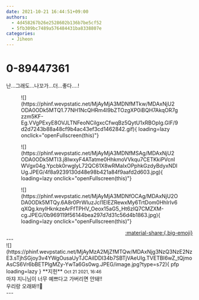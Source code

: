 ```yaml
---
date: 2021-10-21 16:44:51+09:00
authors:
  - 4d458267b26e2528602b136b7be5cf52
  - 5fb309bc7489a576484431ba8338807e
categories:
  - Jiheon
---
```


# 0-89447361

<div class="post-container" markdown="1">
<div class="content-container md-sidebar__scrollwrap" markdown="1">

난...그래도...나꼬가...더...좋다....!
<figure markdown="1">
![](https://phinf.wevpstatic.net/MjAyMjA3MDNfMTkw/MDAxNjU2ODA0ODk5MTQ1.77NH1NcQHRm4I9bZTOzgXP0iBQH7AkqOR7gzzm5KF-Eg.VVgPExyE8OVJLTNFeoNCilgxcCfwqBz5QytU1xRBOpIg.GIF/9d2d7243b88a48cf9b4ac43ef3cd1462842.gif){ loading=lazy onclick="openFullscreen(this)"}
</figure>

<figure markdown="1">
![](https://phinf.wevpstatic.net/MjAyMjA3MDNfMSAg/MDAxNjU2ODA0ODk5MTI3.j8IwxyF4ATatme0HhkmoVVkqu7CETKkiPVcnIWVgx04g.Ypcbk0rwglyL72QC61X8wRMaIxOPphkGzdyBdyxNDlUg.JPEG/4f8a9239130d48e98b421a84f9aafd2d603.jpg){ loading=lazy onclick="openFullscreen(this)"}
</figure>

<figure markdown="1">
![](https://phinf.wevpstatic.net/MjAyMjA3MDNfOCAg/MDAxNjU2ODA0ODk5MTQy.6A8r0PrWIuzJcl1EIEZRewxMy6TrtDom0HhIrIv6qXQg.knyIHknkzeArFfTPHV_Oeox15aG5_Ht6zIQ7CMZXM-cg.JPEG/0b969119f56144bea297d7d31c56d4b1863.jpg){ loading=lazy onclick="openFullscreen(this)"}
</figure>


</div>
</div>

<div style="text-align: right;" markdown="1">
<a href="https://weverse.io/fromis9/fanpost/0-89447361" style="text-align: right;">:material-share:{.big-emoji}</a>
</div>
---

<div class="comments-container md-sidebar__scrollwrap" markdown="1">
<div class="comment" markdown="1">
<div class='id-container' markdown="1">
![](https://phinf.wevpstatic.net/MjAyMzA2MjZfMTQw/MDAxNjg3NzQ3NzE2NzE3.sTjhSGjoy3v4YWgOusaUyTJCAiIDDI34b7SBTjVAeUIg.TVETBI6wZ_tQjmoAsCS6Vr6bBETPlgMZy-YwTa6Gs0wg.JPEG/image.jpg?type=s72){ pfp loading=lazy }
**<span class="artist">지헌</span>** <small>Oct 21 2021, 16:46</small><br>
</div>
<div class='comment-body' markdown="1">
마쟈 지니님이 너무 예쁘다고 가버리면 안돼!! <br>우리랑 오래봐!!🥺
</div>
</div>
</div>
---
